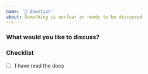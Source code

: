```yaml
---
name: '🤔 Question'
about: Something is unclear or needs to be discussed
---
```


### What would you like to discuss?

<!-- Please provide as much info as possible! -->
<!-- For example, how does the release process work? I can't find any documentation about it and I'm not familiar with the process -->

### Checklist

- [ ] I have read the docs
